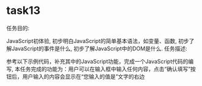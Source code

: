 # task13
任务目的:

JavaScript初体验,
初步明白JavaScript的简单基本语法，如变量、函数,
初步了解JavaScript的事件是什么,
初步了解JavaScript中的DOM是什么.
任务描述:

参考以下示例代码，补充其中的JavaScript功能，完成一个JavaScript代码的编写,
本任务完成的功能为：用户可以在输入框中输入任何内容，点击“确认填写”按钮后，用户输入的内容会显示在“您输入的值是”文字的右边
